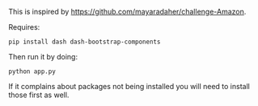 This is inspired by https://github.com/mayaradaher/challenge-Amazon.

Requires:

```
pip install dash dash-bootstrap-components
```

Then run it by doing:

```
python app.py
```

If it complains about packages not being installed you will need to install those first as well.